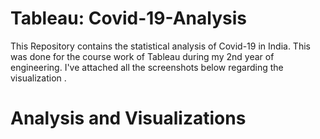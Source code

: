 # Tableau: Covid-19-Analysis

This Repository contains the statistical analysis of Covid-19 in India. This was done for the course work of Tableau during my 2nd year of engineering. I've attached all the screenshots below regarding the visualization .

# Analysis and Visualizations

